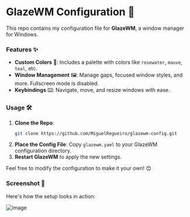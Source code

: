 # GlazeWM Configuration 🚀

This repo contains my configuration file for **GlazeWM**, a window manager for Windows.

### Features ✨

- **Custom Colors** 🎨: Includes a palette with colors like `rosewater`, `mauve`, `teal`, etc.
- **Window Management** 🖼️: Manage gaps, focused window styles, and more. Fullscreen mode is disabled.
- **Keybindings** ⌨️: Navigate, move, and resize windows with ease.

### Usage 🛠️

1. **Clone the Repo**:
   ```sh
   git clone https://github.com/MiguelRegueiro/glazewm-config.git
   ```
2. **Place the Config File**:
   Copy `glazewm.yaml` to your GlazeWM configuration directory.
3. **Restart GlazeWM** to apply the new settings.

Feel free to modify the configuration to make it your own! 😊

### Screenshot 📸

Here's how the setup looks in action:

![image](https://github.com/user-attachments/assets/6b012944-0268-48a2-ae09-57fc22b4d2d3)



